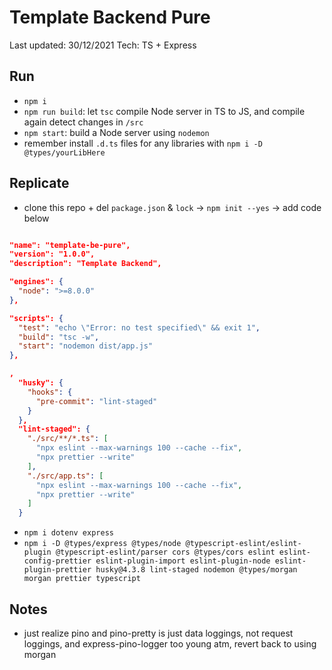 # Template Backend Pure

Last updated: 30/12/2021
Tech: TS + Express

## Run

- `npm i`
- `npm run build`: let `tsc` compile Node server in TS to JS, and compile again detect changes in `/src`
- `npm start`: build a Node server using `nodemon`
- remember install `.d.ts` files for any libraries with `npm i -D @types/yourLibHere`

## Replicate

- clone this repo + del `package.json` & `lock` -> `npm init --yes` -> add code below

```json

"name": "template-be-pure",
"version": "1.0.0",
"description": "Template Backend",

"engines": {
  "node": ">=8.0.0"
},

"scripts": {
  "test": "echo \"Error: no test specified\" && exit 1",
  "build": "tsc -w",
  "start": "nodemon dist/app.js"
},

,
  "husky": {
    "hooks": {
      "pre-commit": "lint-staged"
    }
  },
  "lint-staged": {
    "./src/**/*.ts": [
      "npx eslint --max-warnings 100 --cache --fix",
      "npx prettier --write"
    ],
    "./src/app.ts": [
      "npx eslint --max-warnings 100 --cache --fix",
      "npx prettier --write"
    ]
  }
```

- `npm i dotenv express`
- `npm i -D @types/express @types/node @typescript-eslint/eslint-plugin @typescript-eslint/parser cors @types/cors eslint eslint-config-prettier eslint-plugin-import eslint-plugin-node eslint-plugin-prettier husky@4.3.8 lint-staged nodemon @types/morgan morgan prettier typescript`

## Notes

- just realize pino and pino-pretty is just data loggings, not request loggings, and express-pino-logger too young atm, revert back to using morgan
